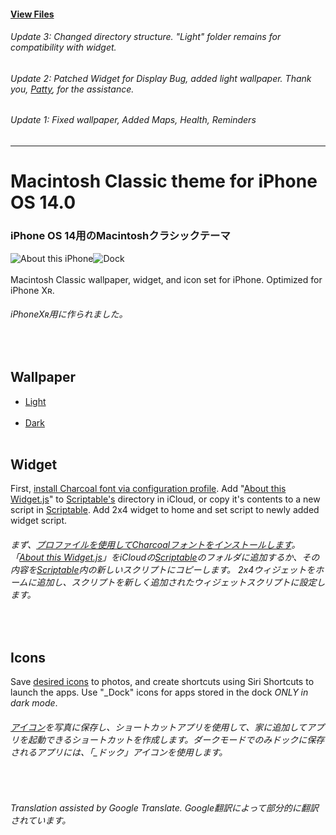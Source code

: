 #### [View Files](https://github.com/MisutaaUrufu/iOS-System-14-Theme/tree/master/Files)<br/>

###### Update 3: Changed directory structure. "Light" folder remains for compatibility with widget.
###### Update 2: Patched Widget for Display Bug, added light wallpaper. Thank you, [Patty](https://twitter.com/adamsandlerfanx), for the assistance.<br/>
###### Update 1: Fixed wallpaper, Added Maps, Health, Reminders<br/>

--------

# Macintosh Classic theme for iPhone OS 14.0
### iPhone OS 14用のMacintoshクラシックテーマ
![About this iPhone](https://raw.githubusercontent.com/MisutaaUrufu/iOS-System-14-Theme/master/Light/Marketing/about.JPG)![Dock](https://raw.githubusercontent.com/MisutaaUrufu/iOS-System-14-Theme/master/Light/Marketing/dock.png)<br/><br/>
Macintosh Classic wallpaper, widget, and icon set for iPhone. Optimized for iPhone Xʀ.<br/>
###### iPhoneXʀ用に作られました。
<br/>

## Wallpaper
* [Light](https://github.com/MisutaaUrufu/iOS-System-14-Theme/blob/master/Files/Background_Xʀ_Light.png)<br/><br/>
* [Dark](https://github.com/MisutaaUrufu/iOS-System-14-Theme/blob/master/Files/Background_Xʀ.png)<br/><br/>

## Widget
First, [install Charcoal font via configuration profile](https://github.com/MisutaaUrufu/iOS-System-14-Theme/raw/master/Files/Charcoal%20Sans-Serif%20by%20Apple%20Inc..mobileconfig). Add "[About this Widget.js](https://github.com/MisutaaUrufu/iOS-System-14-Theme/blob/master/Files/Scriptable/About%20This%20Widget.js)" to [Scriptable's](https://scriptable.app) directory in iCloud, or copy it's contents to a new script in [Scriptable](https://scriptable.app). Add 2x4 widget to home and set script to newly added widget script.<br/>
###### まず、[プロファイルを使用してCharcoalフォントをインストールします](https://github.com/MisutaaUrufu/iOS-System-14-Theme/raw/master/Files/Charcoal%20Sans-Serif%20by%20Apple%20Inc..mobileconfig)。「[About this Widget.js](https://github.com/MisutaaUrufu/iOS-System-14-Theme/blob/master/Files/Scriptable/About%20This%20Widget.js)」をiCloudの[Scriptable](https://scriptable.app)のフォルダに追加するか、その内容を[Scriptable](https://scriptable.app)内の新しいスクリプトにコピーします。 2x4ウィジェットをホームに追加し、スクリプトを新しく追加されたウィジェットスクリプトに設定します。
<br/>

## Icons
Save [desired icons](https://github.com/MisutaaUrufu/iOS-System-14-Theme/tree/master/Files/Icons) to photos, and create shortcuts using Siri Shortcuts to launch the apps. Use "_Dock" icons for apps stored in the dock *ONLY in dark mode*.<br/>
###### [アイコン](https://github.com/MisutaaUrufu/iOS-System-14-Theme/tree/master/Files/Icons)を写真に保存し、ショートカットアプリを使用して、家に追加してアプリを起動できるショートカットを作成します。ダークモードでのみドックに保存されるアプリには、「_ドック」アイコンを使用します。
<br/>

###### Translation assisted by Google Translate. Google翻訳によって部分的に翻訳されています。
